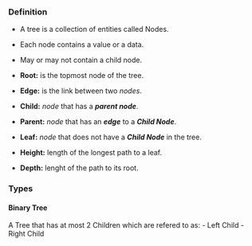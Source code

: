 ### Definition
- A tree is a collection of entities called Nodes.
- Each node contains a value or a data.
- May or may not contain a child node.

- **Root:** is the topmost node of the tree.
- **Edge:** is the link between two *nodes*.
- **Child:** *node* that has a ***parent node***.
- **Parent:** *node* that has an ***edge*** to a ***Child Node***.
- **Leaf:** *node* that does not have a ***Child Node*** in the tree.
- **Height:** length of the longest path to a leaf.
- **Depth:** lenght of the path to its root.

### Types

#### Binary Tree
A Tree that has at most 2 Children which are refered to as:
	- Left Child
	- Right Child

